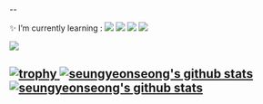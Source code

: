 

--


✨ I’m currently learning : <img src="https://img.shields.io/badge/Python-FFFFFF?style={plastic&logo=Python&logoColor=3776AB"/> <img src="https://img.shields.io/badge/R-FFFFFF?style={plastic&logo=R&logoColor=276DC3"/> <img src="https://img.shields.io/badge/RStudio-FFFFFF?style={plastic&logo=RStudio&logoColor=75AADB"/> <img src="https://img.shields.io/badge/MySQL-FFFFFF?style={plastic&logo=MySQL&logoColor=4479A1"/>

<a href="https://seungyeonseong.github.io/" target="_blank"><img src="https://img.shields.io/badge/GitHub_Blog-181717?style=flat-square&logo=GitHub&logoColor=white"/>


![trophy](https://github-profile-trophy.vercel.app/?username=seungyeonseong)
![seungyeonseong's github stats](https://github-readme-stats.vercel.app/api?username=seungyeonseong&show_icons=true)
[![seungyeonseong's github stats](https://github-readme-stats.vercel.app/api/top-langs/?username=seungyeonseong&show_icons=true&hide_border=true&title_color=004386&icon_color=004386&layout=compact)](https://github.com/seungyeonseong)
--
